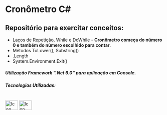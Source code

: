 # Cronômetro C#

## Repositório para exercitar conceitos:
- Laços de Repetição, While e DoWhile - <b>Cronômetro começa do número 0 e também do número escolhido para contar</b>.
- Métodos ToLower(), Substring()
- .Length
- System.Environment.Exit()

##### Utilização Framework ".Net 6.0" para aplicação em Console.

##### Tecnologias Utilizadas:



<div style="display: inline_block"><br> 

  <img align="center" alt="Icon C# C#" height="30" width="40" src="https://cdn.jsdelivr.net/gh/devicons/devicon/icons/csharp/csharp-original.svg" />  
  <img align="center" alt="Icon .net" height="30" width="40" src="https://cdn.jsdelivr.net/gh/devicons/devicon/icons/dotnetcore/dotnetcore-original.svg" />
 
</div>
